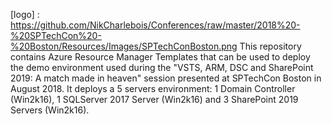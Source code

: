 [logo] : https://github.com/NikCharlebois/Conferences/raw/master/2018%20-%20SPTechCon%20-%20Boston/Resources/Images/SPTechConBoston.png
This repository contains Azure Resource Manager Templates that can be used to deploy the demo environment used during the "VSTS, ARM, DSC and SharePoint 2019: A match made in heaven" session presented at SPTechCon Boston in August 2018. It deploys a 5 servers environment: 1 Domain Controller (Win2k16), 1 SQLServer 2017 Server (Win2k16) and 3 SharePoint 2019 Servers (Win2k16).
